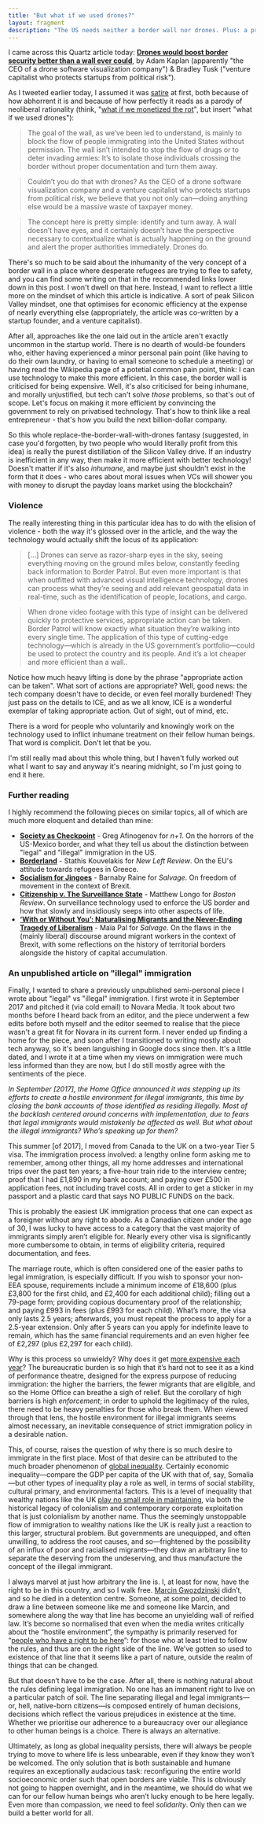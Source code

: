 ```yaml
---
title: "But what if we used drones?"
layout: fragment
description: "The US needs neither a border wall nor drones. Plus: a previously unpublished piece on 'illegal' immigration."
---
```


I came across this Quartz article today: [**Drones would boost border security better than a wall ever could**](https://qz.com/1515482/the-us-government-shutdown-could-be-ended-by-drones/), by Adam Kaplan (apparently "the CEO of a drone software visualization company") & Bradley Tusk ("venture capitalist who protects startups from political risk").

As I tweeted earlier today, I assumed it was [satire](https://twitter.com/dellsystem/status/1081275411076603904) at first, both because of how abhorrent it is and because of how perfectly it reads as a parody of neoliberal rationality (think, "[what if we monetized the rot](https://twitter.com/trillburne/status/750721471157198848?lang=en)", but insert "what if we used drones"):

> The goal of the wall, as we’ve been led to understand, is mainly to block the flow of people immigrating into the United States without permission. The wall isn’t intended to stop the flow of drugs or to deter invading armies: It’s to isolate those individuals crossing the border without proper documentation and turn them away.

> Couldn’t you do that with drones? As the CEO of a drone software visualization company and a venture capitalist who protects startups from political risk, we believe that you not only can—doing anything else would be a massive waste of taxpayer money.

> The concept here is pretty simple: identify and turn away. A wall doesn’t have eyes, and it certainly doesn’t have the perspective necessary to contextualize what is actually happening on the ground and alert the proper authorities immediately. Drones do.

There's so much to be said about the inhumanity of the very concept of a border wall in a place where desperate refugees are trying to flee to safety, and you can find some writing on that in the recommended links lower down in this post. I won't dwell on that here. Instead, I want to reflect a little more on the mindset of which this article is indicative. A sort of peak Silicon Valley mindset, one that optimises for economic efficiency at the expense of nearly everything else (appropriately, the article was co-written by a startup founder, and a venture capitalist).

After all, approaches like the one laid out in the article aren't exactly uncommon in the startup world. There is no dearth of would-be founders who, either having experienced a minor personal pain point (like having to do their own laundry, or having to email someone to schedule a meeting) or having read the Wikipedia page of a potetial common pain point, think: I can use technology to make this more efficient. In this case, the border wall is criticised for being expensive. Well, it's also criticised for being inhumane, and morally unjustified, but tech can't solve _those_ problems, so that's out of scope. Let's focus on making it more efficient by convincing the government to rely on privatised technology. That's how to think like a real entrepreneur - that's how you build the next billion-dollar company.

So this whole replace-the-border-wall-with-drones fantasy (suggested, in case you'd forgotten, by two people who would literally profit from this idea) is really the purest distillation of the Silicon Valley drive. If an industry is inefficient in any way, then make it more efficient with better technology! Doesn't matter if it's also _inhumane_, and maybe just shouldn't exist in the form that it does - who cares about moral issues when VCs will shower you with money to disrupt the payday loans market using the blockchain?

### Violence

The really interesting thing in this particular idea has to do with the elision of violence - both the way it's glossed over in the article, and the way the technology would actually shift the locus of its application:

> [...] Drones can serve as razor-sharp eyes in the sky, seeing everything moving on the ground miles below, constantly feeding back information to Border Patrol. But even more important is that when outfitted with advanced visual intelligence technology, drones can process what they’re seeing and add relevant geospatial data in real-time, such as the identification of people, locations, and cargo.

> When drone video footage with this type of insight can be delivered quickly to protective services, appropriate action can be taken. Border Patrol will know exactly what situation they’re walking into every single time. The application of this type of cutting-edge technology—which is already in the US government’s portfolio—could be used to protect the country and its people. And it’s a lot cheaper and more efficient than a wall..

Notice how much heavy lifting is done by the phrase "appropriate action can be taken". What sort of actions are appropriate? Well, good news: the tech company doesn't have to decide, or even feel morally burdened! They just pass on the details to ICE, and as we all know, ICE is a wonderful exemplar of taking appropriate action. Out of sight, out of mind, etc.

There is a word for people who voluntarily and knowingly work on the technology used to inflict inhumane treatment on their fellow human beings. That word is complicit. Don't let that be you.

I'm still really mad about this whole thing, but I haven't fully worked out what I want to say and anyway it's nearing midnight, so I'm just going to end it here.

### Further reading

I highly recommend the following pieces on similar topics, all of which are much more eloquent and detailed than mine:

* [**Society as Checkpoint**](https://nplusonemag.com/issue-32/politics/society-as-checkpoint/) - Greg Afinogenov for _n+1_. On the horrors of the US-Mexico border, and what they tell us about the distinction between "legal" and "illegal" immigration in the US.
* [**Borderland**](https://newleftreview.org/II/110/stathis-kouvelakis-borderland) - Stathis Kouvelakis for _New Left Review_. On the EU's attitude towards refugees in Greece.
* [**Socialism for Jingoes**](http://salvage.zone/online-exclusive/socialism-for-jingoes/) - Barnaby Raine for _Salvage_. On freedom of movement in the context of Brexit.
* [**Citizenship v. The Surveillance State**](http://bostonreview.net/law-justice/matthew-longo-surrendering-citizenship-border) - Matthew Longo for _Boston Review_. On surveillance technology used to enforce the US border and how that slowly and insidiously seeps into other aspects of life.
* [**‘With or Without You’: Naturalising Migrants and the Never-Ending Tragedy of Liberalism**](http://salvage.zone/uncategorized/with-or-without-you-naturalising-migrants-and-the-never-ending-tragedy-of-liberalism/) - Maïa Pal for _Salvage_. On the flaws in the (mainly liberal) discourse around migrant workers in the context of Brexit, with some reflections on the history of territorial borders alongside the history of capital accumulation.

### An unpublished article on "illegal" immigration

Finally, I wanted to share a previously unpublished semi-personal piece I wrote about "legal" vs "illegal" immigration. I first wrote it in September 2017 and pitched it (via cold email) to Novara Media. It took about two months before I heard back from an editor, and the piece underwent a few edits before both myself and the editor seemed to realise that the piece wasn't a great fit for Novara in its current form. I never ended up finding a home for the piece, and soon after I transitioned to writing mostly about tech anyway, so it's been languishing in Google docs since then. It's a little dated, and I wrote it at a time when my views on immigration were much less informed than they are now, but I do still mostly agree with the sentiments of the piece.

_In September \[2017\], the Home Office announced it was stepping up its efforts to create a hostile environment for illegal immigrants, this time by closing the bank accounts of those identified as residing illegally. Most of the backlash centered around concerns with implementation, due to fears that legal immigrants would mistakenly be affected as well. But what about the illegal immigrants? Who’s speaking up for them?_

This summer \[of 2017\], I moved from Canada to the UK on a two-year Tier 5 visa. The immigration process involved: a lengthy online form asking me to remember, among other things, all my home addresses and international trips over the past ten years; a five-hour train ride to the interview centre; proof that I had £1,890 in my bank account; and paying over £500 in application fees, not including travel costs. All in order to get a sticker in my passport and a plastic card that says NO PUBLIC FUNDS on the back.

This is probably the easiest UK immigration process that one can expect as a foreigner without any right to abode. As a Canadian citizen under the age of 30, I was lucky to have access to a category that the vast majority of immigrants simply aren’t eligible for. Nearly every other visa is significantly more cumbersome to obtain, in terms of eligibility criteria, required documentation, and fees.

The marriage route, which is often considered one of the easier paths to legal immigration, is especially difficult. If you wish to sponsor your non-EEA spouse, requirements include a minimum income of £18,600 (plus £3,800 for the first child, and £2,400 for each additional child); filling out a 79-page form; providing copious documentary proof of the relationship; and paying £993 in fees (plus £993 for each child). What’s more, the visa only lasts 2.5 years; afterwards, you must repeat the process to apply for a 2.5-year extension. Only after 5 years can you apply for indefinite leave to remain, which has the same financial requirements and an even higher fee of £2,297 (plus £2,297 for each child).

Why is this process so unwieldy? Why does it get [more expensive each year](https://www.gov.uk/government/news/new-immigration-and-nationality-fees-for-2016-to-2017)? The bureaucratic burden is so high that it’s hard not to see it as a kind of performance theatre, designed for the express purpose of reducing immigration: the higher the barriers, the fewer migrants that are eligible, and so the Home Office can breathe a sigh of relief. But the corollary of high barriers is high _enforcement_; in order to uphold the legitimacy of the rules, there need to be heavy penalties for those who break them. When viewed through that lens, the hostile environment for illegal immigrants seems almost necessary, an inevitable consequence of strict immigration policy in a desirable nation.

This, of course, raises the question of why there is so much desire to immigrate in the first place. Most of that desire can be attributed to the much broader phenomenon of [global inequality](https://www.cgdev.org/blog/why-todays-migration-crisis-issue-global-economic-inequality). Certainly economic inequality—compare the GDP per capita of the UK with that of, say, Somalia—but other types of inequality play a role as well, in terms of social stability, cultural primary, and environmental factors. This is a level of inequality that wealthy nations like the UK [play no small role in maintaining](https://www.theguardian.com/global-development-professionals-network/2017/jan/14/aid-in-reverse-how-poor-countries-develop-rich-countries), via both the historical legacy of colonialism and contemporary corporate exploitation that is just colonialism by another name. Thus the seemingly unstoppable flow of immigration to wealthy nations like the UK is really just a reaction to this larger, structural problem. But governments are unequipped, and often unwilling, to address the root causes, and so—frightened by the possibility of an influx of poor and racialised migrants—they draw an arbitrary line to separate the deserving from the undeserving, and thus manufacture the concept of the illegal immigrant.

I always marvel at just how arbitrary the line is. I, at least for now, have the right to be in this country, and so I walk free. [Marcin Gwozdzinski](https://www.theguardian.com/uk-news/2017/dec/03/marcin-gwozdzinski-immigration-centre-detention-death) didn’t, and so he died in a detention centre. Someone, at some point, decided to draw a line between someone like me and someone like Marcin, and somewhere along the way that line has become an unyielding wall of reified law. It’s become so normalised that even when the media writes critically about the “hostile environment”, the sympathy is primarily reserved for “[people who have a right to be here](https://www.theguardian.com/uk-news/2017/nov/28/hostile-environment-the-hardline-home-office-policy-tearing-families-apart)”: for those who at least tried to follow the rules, and thus are on the right side of the line. We’ve gotten so used to existence of that line that it seems like a part of nature, outside the realm of things that can be changed.

But that doesn’t have to be the case. After all, there is nothing natural about the rules defining legal immigration. No one has an immanent right to live on a particular patch of soil. The line separating illegal and legal immigrants—or, hell, native-born citizens—is composed entirely of human decisions, decisions which reflect the various prejudices in existence at the time. Whether we prioritise our adherence to a bureaucracy over our allegiance to other human beings is a choice. There is always an alternative.

Ultimately, as long as global inequality persists, there will always be people trying to move to where life is less unbearable, even if they know they won’t be welcomed. The only solution that is both sustainable and humane requires an exceptionally audacious task: reconfiguring the entire world socioeconomic order such that open borders are viable. This is obviously not going to happen overnight, and in the meantime, we should do what we can for our fellow human beings who aren’t lucky enough to be here legally. Even more than compassion, we need to feel _solidarity_. Only then can we build a better world for all.
